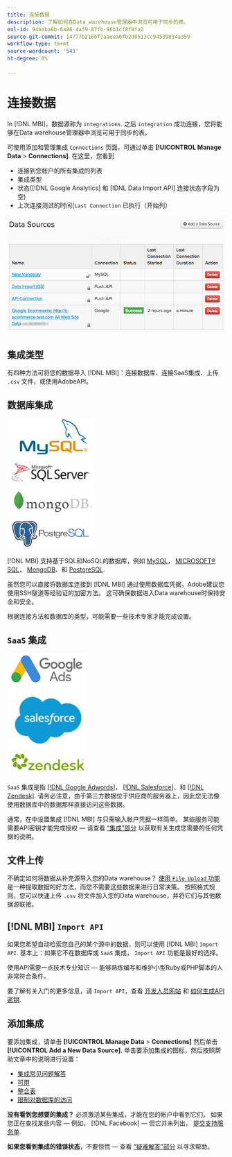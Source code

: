 ```yaml
---
title: 连接数据
description: 了解如何在Data warehouse管理器中浏览可用于同步的表。
exl-id: 94beba8b-6a86-4af9-87fb-96b1cf8f8fa2
source-git-commit: 14777b216bf7aaeea0fb2d0513cc94539034a359
workflow-type: tm+mt
source-wordcount: '543'
ht-degree: 0%

---
```


# 连接数据

In [!DNL MBI]，数据源称为 `integrations`. 之后 `integration` 成功连接，您将能够在Data warehouse管理器中浏览可用于同步的表。

可使用添加和管理集成 `Connections` 页面，可通过单击 **[!UICONTROL Manage Data** > **Connections]**. 在这里，您看到
* 连接到您帐户的所有集成的列表
* 集成类型
* 状态([!DNL Google Analytics] 和 [!DNL Data Import API] 连接状态字段为空)
* 上次连接测试的时间(`Last Connection` 已执行（开始列）

![Data\_Sources\_Table.png](../../../assets/Data_Sources_Table.png)

## 集成类型

有四种方法可将您的数据导入 [!DNL MBI]：连接数据库、连接SaaS集成、上传 `.csv` 文件，或使用AdobeAPI。

## 数据库集成

![Database\_icons.jpg](../../../assets/Database_icons.jpg)

[!DNL MBI] 支持基于SQL和NoSQL的数据库，例如 [MySQL](../../importing-data/integrations/mysql-via-ssh-tunnel.md)， [MICROSOFT® SQL](../integrations/microsoft-sql-server.md)， [MongoDB](../integrations/mongodb-via-ssh-tunnel.md)、和 [PostgreSQL](../integrations/postgresql.md).

虽然您可以直接将数据库连接到 [!DNL MBI] 通过使用数据库凭据，Adobe建议您使用SSH隧道等经验证的加密方法。 这可确保数据进入Data warehouse时保持安全和安全。

根据连接方法和数据库的类型，可能需要一些技术专家才能完成设置。

## `SaaS` 集成

![](../../../assets/SaaS_icons.jpg)

`SaaS` 集成是指 [[!DNL Google Adwords]](../integrations/google-adwords.md)， [[!DNL Salesforce]](../integrations/salesforce.md)、和 [[!DNL Zendesk]](../integrations/zendesk.md). 请务必注意，由于第三方数据位于供应商的服务器上，因此您无法像使用数据库中的数据那样直接访问这些数据。

通常，在中设置集成 [!DNL MBI] 与只需输入帐户凭据一样简单。 某些服务可能需要API密钥才能完成授权 — 请查看 [“集成”部分](../integrations/integrations.md) 以获取有关生成您需要的任何凭据的说明。

## 文件上传

不确定如何将数据从补充源导入您的Data warehouse？ [使用 `File Upload` 功能](../connecting-data/using-file-uploader.md) 是一种提取数据的好方法，而您不需要这些数据来进行日常决策。 按照格式规则，您可以快速上传 `.csv` 将文件加入您的Data warehouse，并将它们与其他数据源联接。

## [!DNL MBI] `Import API`

如果您希望自动检索您自己的某个源中的数据，则可以使用 [!DNL MBI] `Import API`. 基本上：如果它不在数据库或 `SaaS` 集成， `Import API` 功能是最好的选择。

使用API需要一点技术专业知识 — 能够熟练编写和维护小型Ruby或PHP脚本的人非常符合条件。

要了解有关入门的更多信息，请 `Import API`，查看 [开发人员网站](https://developer.adobe.com/commerce/services/reporting/) 和 [如何生成API密钥](https://developer.adobe.com/commerce/services/reporting/import-api/).

## 添加集成

要添加集成，请单击 **[!UICONTROL Manage Data** > **Connections]** 然后单击 **[!UICONTROL Add a New Data Source]**. 单击要添加集成的图标，然后按照帮助文章中的说明进行设置：

* [集成常见问题解答](https://support.magento.com/hc/en-us/sections/360003161871-Integration-FAQ)
* [可用 ](../integrations/integrations.md)
* [整合表](../../../best-practices/consolidating-your-tables.md)
* [限制对数据库的访问](../../../administrator/account-management/restrict-db-access.md)

**没有看到您想要的集成？** 必须激活某些集成，才能在您的帐户中看到它们。 如果您正在查找某些内容 — 例如， [!DNL Facebook]  — 但它并未列出， [提交支持服务单](https://experienceleague.adobe.com/docs/commerce-knowledge-base/kb/troubleshooting/miscellaneous/mbi-service-policies.html?lang=en).

**如果您看到集成的错误状态**，不要惊慌 — 查看 [“疑难解答”部分](https://support.magento.com/hc/en-us/sections/360003078151) 以寻求帮助。
